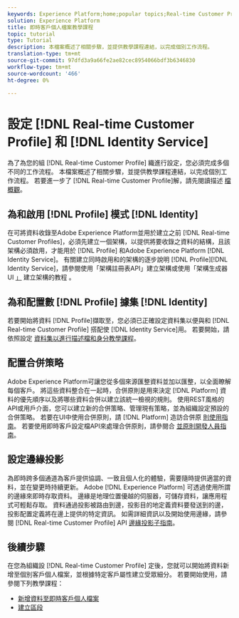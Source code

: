```yaml
---
keywords: Experience Platform;home;popular topics;Real-time Customer Profile;Identity Service;
solution: Experience Platform
title: 即時客戶個人檔案教學課程
topic: tutorial
type: Tutorial
description: 本檔案概述了相關步驟，並提供教學課程連結，以完成個別工作流程。
translation-type: tm+mt
source-git-commit: 97dfd3a9a66fe2ae82cec8954066bdf3b6346830
workflow-type: tm+mt
source-wordcount: '466'
ht-degree: 0%

---
```



# 設定 [!DNL Real-time Customer Profile] 和 [!DNL Identity Service]

為了為您的組 [!DNL Real-time Customer Profile] 織進行設定，您必須完成多個不同的工作流程。 本檔案概述了相關步驟，並提供教學課程連結，以完成個別工作流程。 若要進一步了 [!DNL Real-time Customer Profile]解，請先閱讀描述 [檔概觀](../profile/home.md)。

## 為和啟用 [!DNL Profile] 模式 [!DNL Identity]

在可將資料收錄至Adobe Experience Platform並用於建立之前 [!DNL Real-time Customer Profiles]，必須先建立一個架構，以提供將要收錄之資料的結構，且該架構必須啟用，才能用於 [!DNL Profile] 和Adobe Experience Platform [!DNL Identity Service]。 有關建立同時啟用和的架構的逐步說明 [!DNL Profile][!DNL Identity Service]，請參閱使用「架構註冊表API」建立架構或使用「架構生成器UI [」](../xdm/tutorials/create-schema-api.md) 建立架構的教程 [](../xdm/tutorials/create-schema-ui.md)。

## 為和配置數 [!DNL Profile] 據集 [!DNL Identity]

若要開始將資料 [!DNL Profile]擷取至，您必須已正確設定資料集以便與和 [!DNL Real-time Customer Profile] 搭配使 [!DNL Identity Service]用。 若要開始，請依照設定 [資料集以進行描述檔和身分教學課程](../profile/tutorials/dataset-configuration.md)。

## 配置合併策略

Adobe Experience Platform可讓您從多個來源匯整資料並加以匯整，以全面瞭解每個客戶。 將這些資料整合在一起時，合併原則是用來決定 [!DNL Platform] 資料的優先順序以及將哪些資料合併以建立該統一檢視的規則。 使用REST風格的API或用戶介面，您可以建立新的合併策略、管理現有策略，並為組織設定預設的合併策略。 若要在UI中使用合併原則，請 [!DNL Platform] 造訪合併原 [則使用指南](../profile/ui/merge-policies.md)。 若要使用即時客戶設定檔API來處理合併原則，請參閱合 [並原則開發人員指南](../profile/api/merge-policies.md)。

## 設定邊緣投影

為即時跨多個通道為客戶提供協調、一致且個人化的體驗，需要隨時提供適當的資料，並在變更時持續更新。 Adobe [!DNL Experience Platform] 可透過使用所謂的邊緣來即時存取資料。 邊緣是地理位置優越的伺服器，可儲存資料，讓應用程式可輕鬆存取。 資料通過投影被路由到邊，投影目的地定義資料要發送到的邊，投影配置定義將在邊上提供的特定資訊。 如需詳細資訊以及開始使用邊緣，請參閱 [!DNL Real-time Customer Profile] API [邊緣投影子指南](../profile/api/edge-projections.md)。

## 後續步驟

在您為組織設 [!DNL Real-time Customer Profile] 定後，您就可以開始將資料新增至個別客戶個人檔案，並根據特定客戶屬性建立受眾細分。 若要開始使用，請參閱下列教學課程：

* [新增資料至即時客戶個人檔案](../profile/tutorials/add-profile-data.md)
* [建立區段](../segmentation/tutorials/create-a-segment.md)